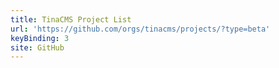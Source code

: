 ```yaml
---
title: TinaCMS Project List
url: 'https://github.com/orgs/tinacms/projects/?type=beta'
keyBinding: 3
site: GitHub
---
```



